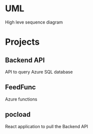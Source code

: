# UML
High leve sequence diagram
# Projects
## Backend API
API to query Azure SQL database

## FeedFunc
Azure functions

## pocload
React application to pull the Backend API

